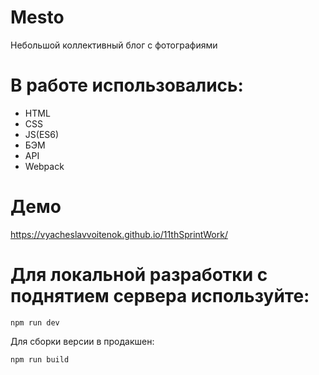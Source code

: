 # Mesto

Небольшой коллективный блог с фотографиями

# В работе использовались:
- HTML 
- CSS 
- JS(ES6)
- БЭМ
- API
- Webpack

# Демо
https://vyacheslavvoitenok.github.io/11thSprintWork/


# Для локальной разработки с поднятием сервера используйте:

```
npm run dev
```

Для сборки версии в продакшен:

```
npm run build
```
